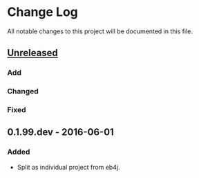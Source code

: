 # Change Log
All notable changes to this project will be documented in this file.

## [Unreleased]
### Add

### Changed

### Fixed


## 0.1.99.dev - 2016-06-01
### Added
- Split as individual project from eb4j.

[Unreleased]: https://github.com/miurahr/dictzip-java/compare/v0.1.99.dev...HEAD
